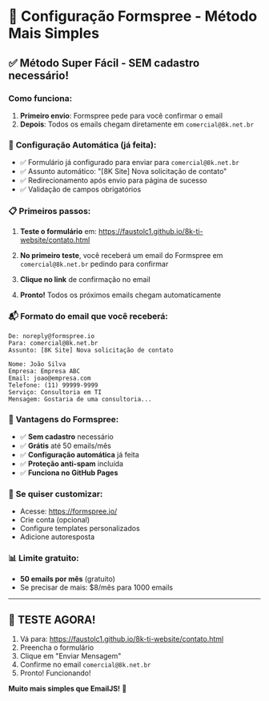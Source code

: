 # 📧 Configuração Formspree - Método Mais Simples

## ✅ **Método Super Fácil - SEM cadastro necessário!**

### Como funciona:
1. **Primeiro envio**: Formspree pede para você confirmar o email
2. **Depois**: Todos os emails chegam diretamente em `comercial@8k.net.br`

### 🚀 **Configuração Automática (já feita):**
- ✅ Formulário já configurado para enviar para `comercial@8k.net.br`
- ✅ Assunto automático: "[8K Site] Nova solicitação de contato"
- ✅ Redirecionamento após envio para página de sucesso
- ✅ Validação de campos obrigatórios

### 📋 **Primeiros passos:**

1. **Teste o formulário** em: https://faustolc1.github.io/8k-ti-website/contato.html

2. **No primeiro teste**, você receberá um email do Formspree em `comercial@8k.net.br` pedindo para confirmar

3. **Clique no link** de confirmação no email

4. **Pronto!** Todos os próximos emails chegam automaticamente

### 📬 **Formato do email que você receberá:**
```
De: noreply@formspree.io
Para: comercial@8k.net.br
Assunto: [8K Site] Nova solicitação de contato

Nome: João Silva
Empresa: Empresa ABC  
Email: joao@empresa.com
Telefone: (11) 99999-9999
Serviço: Consultoria em TI
Mensagem: Gostaria de uma consultoria...
```

### 🎯 **Vantagens do Formspree:**
- ✅ **Sem cadastro** necessário
- ✅ **Grátis** até 50 emails/mês
- ✅ **Configuração automática** já feita
- ✅ **Proteção anti-spam** incluída
- ✅ **Funciona no GitHub Pages**

### 🔧 **Se quiser customizar:**
- Acesse: https://formspree.io/
- Crie conta (opcional)
- Configure templates personalizados
- Adicione autoresposta

### 📊 **Limite gratuito:**
- **50 emails por mês** (gratuito)
- Se precisar de mais: $8/mês para 1000 emails

---

## 🚀 **TESTE AGORA!**

1. Vá para: https://faustolc1.github.io/8k-ti-website/contato.html
2. Preencha o formulário
3. Clique em "Enviar Mensagem"
4. Confirme no email `comercial@8k.net.br`
5. Pronto! Funcionando!

**Muito mais simples que EmailJS!** 🎉